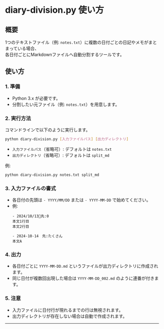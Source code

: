 # diary-division.py 使い方

## 概要

1つのテキストファイル（例: `notes.txt`）に複数の日付ごとの日記やメモがまとまっている場合、  
各日付ごとにMarkdownファイルへ自動分割するツールです。

## 使い方

### 1. 準備

- Python 3.x が必要です。
- 分割したい元ファイル（例: `notes.txt`）を用意します。

### 2. 実行方法

コマンドラインで以下のように実行します。

```sh
python diary-division.py [入力ファイルパス] [出力ディレクトリ]
```

- `入力ファイルパス`（省略可）: デフォルトは `notes.txt`
- `出力ディレクトリ`（省略可）: デフォルトは `split_md`

例:

```sh
python diary-division.py notes.txt split_md
```

### 3. 入力ファイルの書式

- 各日付の先頭は `- YYYY/MM/DD` または `- YYYY-MM-DD` で始めてください。
- 例:
  ```
  - 2024/10/13🍶先:0
  本文1行目
  本文2行目

  - 2024-10-14　先:たくさん
  本文A
  ```

### 4. 出力

- 各日付ごとに `YYYY-MM-DD.md` というファイルが出力ディレクトリに作成されます。
- 同じ日付が複数回出現した場合は `YYYY-MM-DD_002.md` のように連番が付きます。

### 5. 注意

- 入力ファイルに日付行が現れるまでの行は無視されます。
- 出力ディレクトリが存在しない場合は自動で作成されます。

---
